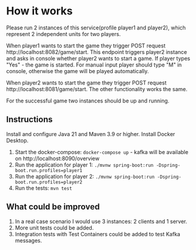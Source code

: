 # How it works

Please run 2 instances of this service(profile player1 and player2), which represent 2 independent units for two players.


When player1 wants to start the game they trigger POST request http://localhost:8082/game/start. This endpoint triggers player2 instance and asks in console whether player2 wants to start a game. If player types "Yes" - the game is started. For manual input player should type "M" in console, otherwise the game will be played automatically.

When player2 wants to start the game they trigger POST request http://localhost:8081/game/start. The other functionality works the same. 

For the successful game two instances should be up and running.

## Instructions

Install and configure Java 21 and Maven 3.9 or higher. Install Docker Desktop.

1. Start the docker-compose: `docker-compose up` - kafka will be available on http://localhost:8090/overview
2. Run the application for player 1: `./mvnw spring-boot:run -Dspring-boot.run.profiles=player1`
3. Run the application for player 2: `./mvnw spring-boot:run -Dspring-boot.run.profiles=player2` 
4. Run the tests: `mvn test`

## What could be improved

1. In a real case scenario I would use 3 instances: 2 clients and 1 server. 
2. More unit tests could be added.
3. Integration tests with Test Containers could be added to test Kafka messages.